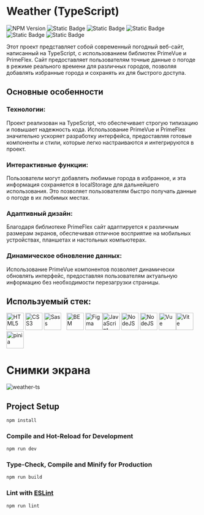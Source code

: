 # Weather (TypeScript)

<img alt="NPM Version" src="https://img.shields.io/npm/v/npm?color=%2330A339"> <img alt="Static Badge" src="https://img.shields.io/badge/node-v18.17.1-%2330A339">  <img alt="Static Badge" src="https://img.shields.io/badge/vue-3-%2330A339"> <img alt="Static Badge" src="https://img.shields.io/badge/nuxt-3-%2330A339"> <img alt="Static Badge" src="https://img.shields.io/badge/vite-%404.3.5-%2330A339"> <img alt="Static Badge" src="https://img.shields.io/badge/vue-Router-%2330A339"> 

Этот проект представляет собой современный погодный веб-сайт, написанный на TypeScript, с использованием библиотек PrimeVue и PrimeFlex. Сайт предоставляет пользователям точные данные о погоде в режиме реального времени для различных городов, позволяя добавлять избранные города и сохранять их для быстрого доступа.

## Основные особенности
### Технологии: 
Проект реализован на TypeScript, что обеспечивает строгую типизацию и повышает надежность кода. Использование PrimeVue и PrimeFlex значительно ускоряет разработку интерфейса, предоставляя готовые компоненты и стили, которые легко настраиваются и интегрируются в проект.

### Интерактивные функции:
Пользователи могут добавлять любимые города в избранное, и эта информация сохраняется в localStorage для дальнейшего использования. Это позволяет пользователям быстро получать данные о погоде в их любимых местах.

### Адаптивный дизайн:
Благодаря библиотеке PrimeFlex сайт адаптируется к различным размерам экранов, обеспечивая отличное восприятие на мобильных устройствах, планшетах и настольных компьютерах.

### Динамическое обновление данных: 
Использование PrimeVue компонентов позволяет динамически обновлять интерфейс, предоставляя пользователям актуальную информацию без необходимости перезагрузки страницы.

## Используемый стек:
   <a href="https://developer.mozilla.org/en-US/docs/Glossary/HTML5" target="_blank" rel="noreferrer"><img
            src="https://raw.githubusercontent.com/danielcranney/readme-generator/main/public/icons/skills/html5-colored.svg"
             height="45" alt="HTML5" /></a> <a href="https://www.w3schools.com/css/" target="_blank" rel="noreferrer"><img
            src="https://profilinator.rishav.dev/skills-assets/css3-original-wordmark.svg" height="45"
            alt="CSS3" /></a> <a href="https://sass-lang.com/" target="_blank" rel="noreferrer">
        <img src="https://raw.githubusercontent.com/danielcranney/readme-generator/main/public/icons/skills/sass-colored.svg"
             height="45" alt="Sass" /></a> <a href="http://getbem.com/" target="_blank">
        <img src="https://profilinator.rishav.dev/skills-assets/bem.svg" alt="BEM" style="margin-left:10px" height="45"
           /></a> <a href="https://www.figma.com/" target="_blank" rel="noreferrer">
        <img src="https://raw.githubusercontent.com/danielcranney/readme-generator/main/public/icons/skills/figma-colored.svg"
             height="45" alt="Figma" /></a><a href="https://developer.mozilla.org/en-US/docs/Web/JavaScript" target="_blank" rel="noreferrer"><img
            src="https://raw.githubusercontent.com/danielcranney/readme-generator/main/public/icons/skills/javascript-colored.svg"
             height="45" alt="JavaScript" /></a> <img src="https://github.com/user-attachments/assets/225e7c13-9bd6-4861-b6ae-985c8c1a9fa4"
             height="45" alt="NodeJS" />  <a href="https://nodejs.org/en/" target="_blank" rel="noreferrer">
        <img src="https://raw.githubusercontent.com/danielcranney/readme-generator/main/public/icons/skills/nodejs-colored.svg"
             height="45" alt="NodeJS" /></a> <a href="https://vuejs.org/" target="_blank" rel="noreferrer"><img
            src="https://raw.githubusercontent.com/danielcranney/readme-generator/main/public/icons/skills/vuejs-colored.svg"
             height="45" alt="Vue" /></a><img src="https://raw.githubusercontent.com/danielcranney/readme-generator/main/public/icons/skills/vite-colored.svg"
             height="45" alt="Vite" /></a> <img src="https://skillicons.dev/icons?i=pinia" alt="pinia" height="45" />

# Снимки экрана
![weather-ts](https://github.com/user-attachments/assets/8becd389-d75d-403c-bf71-663550900175)


## Project Setup

```sh
npm install
```

### Compile and Hot-Reload for Development

```sh
npm run dev
```

### Type-Check, Compile and Minify for Production

```sh
npm run build
```

### Lint with [ESLint](https://eslint.org/)

```sh
npm run lint
```
